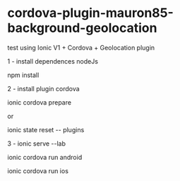 # cordova-plugin-mauron85-background-geolocation

test using Ionic V1 + Cordova + Geolocation plugin

1 - install dependences nodeJs

npm install

2 - install plugin cordova

ionic cordova prepare

or

ionic state reset -- plugins

3 - ionic serve --lab

ionic cordova run android

ionic cordova run ios
